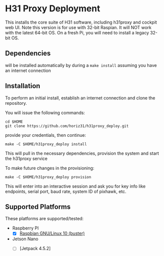 # H31 Proxy Deployment

This installs the core suite of H31 software, including h31proxy and cockpit web UI. Note this version is for use with 32-bit Raspian. It will NOT work with the latest 64-bit OS. On a fresh Pi, you will need to install a legacy 32-bit OS.


## Dependencies

will be installed automatically by during a `make install` assuming you have an internet connection  


## Installation

To perform an initial install, establish an internet connection and clone the repository. 

You will issue the following commands:
```
cd $HOME
git clone https://github.com/horiz31/h31proxy_deploy.git
```

provide your credentials, then continue:
```
make -C $HOME/h31proxy_deploy install
```

This will pull in the necessary dependencies, provision the system and start the h31proxy service  

To make future changes in the provisioning:
```
make -C $HOME/h31proxy_deploy provision
```

This will enter into an interactive session and ask you for key info like endpoints, serial port, baud rate, system ID of pixhawk, etc.


## Supported Platforms
These platforms are supported/tested:


 * Raspberry PI
   - [x] [Raspbian GNU/Linux 10 (buster)](https://www.raspberrypi.org/downloads/raspbian/)
 * Jetson Nano
   - [ ] [Jetpack 4.5.2]

